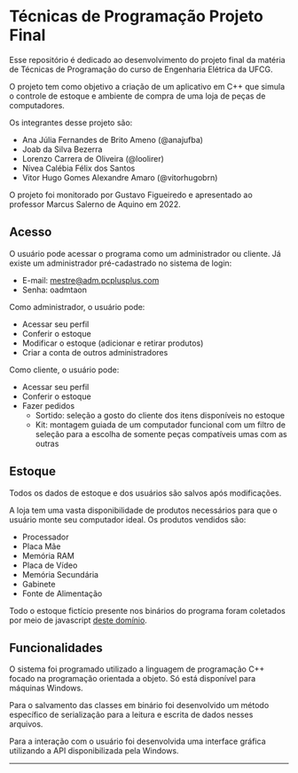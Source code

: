 # Técnicas de Programação Projeto Final

Esse repositório é dedicado ao desenvolvimento do projeto final da matéria de Técnicas de Programação do curso de Engenharia Elétrica da UFCG.

O projeto tem como objetivo a criação de um aplicativo em C++ que simula o controle de estoque e ambiente de compra de uma loja de peças de computadores.

Os integrantes desse projeto são:
- Ana Júlia Fernandes de Brito Ameno (@anajufba)
- Joab da Silva Bezerra
- Lorenzo Carrera de Oliveira (@loolirer)
- Nívea Calébia Félix dos Santos
- Vitor Hugo Gomes Alexandre Amaro (@vitorhugobrn)

O projeto foi monitorado por Gustavo Figueiredo e apresentado ao professor Marcus Salerno de Aquino em 2022.

## Acesso

O usuário pode acessar o programa como um administrador ou cliente. Já existe um administrador pré-cadastrado no sistema de login:
- E-mail: mestre@adm.pcplusplus.com
- Senha: oadmtaon

Como administrador, o usuário pode:
- Acessar seu perfil
- Conferir o estoque
- Modificar o estoque (adicionar e retirar produtos)
- Criar a conta de outros administradores

Como cliente, o usuário pode:
- Acessar seu perfil
- Conferir o estoque
- Fazer pedidos
  - Sortido: seleção a gosto do cliente dos itens disponíveis no estoque
  - Kit: montagem guiada de um computador funcional com um filtro de seleção para a escolha de somente peças compatíveis umas com as outras

## Estoque

Todos os dados de estoque e dos usuários são salvos após modificações.

A loja tem uma vasta disponibilidade de produtos necessários para que o usuário monte seu computador ideal. Os produtos vendidos são:
- Processador
- Placa Mãe
- Memória RAM
- Placa de Vídeo
- Memória Secundária
- Gabinete
- Fonte de Alimentação

Todo o estoque fictício presente nos binários do programa foram coletados por meio de javascript [deste domínio](https://pcpartpicker.com).

## Funcionalidades

O sistema foi programado utilizado a linguagem de programação C++ focado na programação orientada a objeto. Só está disponível para máquinas Windows.

Para o salvamento das classes em binário foi desenvolvido um método específico de serialização para a leitura e escrita de dados nesses arquivos.

Para a interação com o usuário foi desenvolvida uma interface gráfica utilizando a API disponibilizada pela Windows.

---
